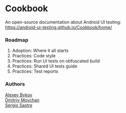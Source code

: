 # Cookbook
An open-source documentation about Android UI testing:
<br>https://android-ui-testing.github.io/Cookbook/home/


### Roadmap
1. Adoption: Where it all starts
2. Practices: Code style
3. Practices: Run UI tests on obfuscated build
4. Practices: Shared UI tests guide
5. Practices: Test reports


### Authors
[Alexey Bykov](https://github.com/nonews) <br>
[Dmitriy Movchan](https://github.com/v1sar) <br>
[Sergio Sastre](https://github.com/sergio-sastre) <br>
